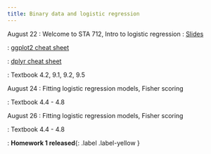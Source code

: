 ```yaml
---
title: Binary data and logistic regression
---
```


August 22
: Welcome to STA 712, Intro to logistic regression
  : [Slides](https://sta712-f22.github.io/slides/lecture_1.pdf)
  
: [ggplot2 cheat sheet](https://raw.githubusercontent.com/rstudio/cheatsheets/master/data-visualization.pdf)

: [dplyr cheat sheet](https://raw.githubusercontent.com/rstudio/cheatsheets/master/data-transformation.pdf)

: Textbook 4.2, 9.1, 9.2, 9.5

August 24
: Fitting logistic regression models, Fisher scoring
  
: Textbook 4.4 - 4.8

August 26
: Fitting logistic regression models, Fisher scoring
  
: Textbook 4.4 - 4.8

: **Homework 1 released**{: .label .label-yellow }